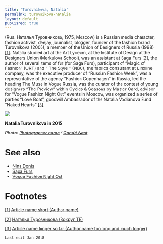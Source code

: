 ```yaml
---
title: 'Turovnikova, Natalia'
permalink: turovnikova-natalia
layout: default
published: true
---
```

(Rus. Наталья Туровникова, 1975, Moscow) is a Russian media character, fashion activist, deejay, journalist, blogger, founder of the fashion brand Turovnikova (2005), a member of the Union of Designers of Russia (1998) <span id="a1">[\[1\]](#f1)</span>. Natalia studied art at the Art Lyceum, at the Institute of Design at the Designers Union (Merkulova School), was an assistant at Saga Furs <span id="a2">[\[2\]](#f2)</span>, the author of several items of fur (for Saga Furs), participant of “Magic of Fashion” (ORT) and “ The Style ” (NBC), the fabrics consultant at Linoline company, was the executive producer of “Russian Fashion Week”, was a representative of the agency “Fashion Copenhagen” in Russia, led the heading The Muse in Vogue Russia, was the curator of the contest of young designers “The Preview” within Cycles & Seasons by Master Card, advisor for “Vogue Fashion Night Out” events in Moscow, was organized a series of parties “Love Boat”, goodwill Ambassador of the Natalia Vodianova Fund “Naked Hearts” <span id="a3">[\[3\]](#f3)</span>.

![](https://www.condenast.ru/upload/resize_cache/iblock/fb8/786_10000_1/GGAL_132.jpg)

**Natalia Turovnikova in 2015**

*Photo: [Photographer name](/photographer-name-page) / [Condé Nast](https://www.condenast.ru/portfolio/magazines/vogue/news/35680/)*


# See also

+ [Nina Donis](page-template)
+ [Saga Furs](page-template)
+ [Vogue Fashion Night Out](page-template)

# Footnotes

[[1]](#a1) <span id="f1"></span> [Article name short (Author name)](http://example.net/article)

[[2]](#a2) <span id="f2"></span> [Наталья Туровникова (Вокруг ТВ)](http://www.vokrug.tv/person/show/natalya_turovnikova/)

[[3]](#a3) <span id="f3"></span> [Article name longer so far (Author name too long and much longer)](http://example.net/article)

`Last edit Jan 2018`
